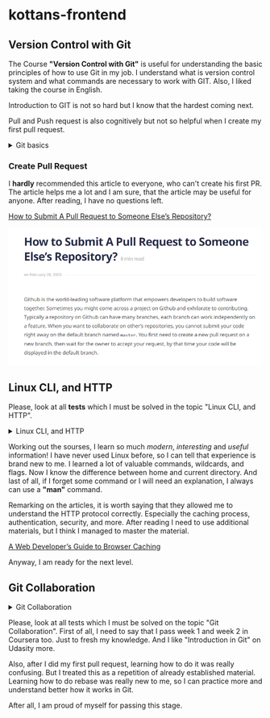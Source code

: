 # kottans-frontend
## Version Control with Git

The Course **"Version Control with Git"** is useful for understanding the basic principles of how to use Git in my job. I understand what is version control system and what commands are necessary to work with GIT. Also, I liked taking the course in English. 

Introduction to GIT is not so hard but I know that the hardest coming next.

Pull and Push request is also cognitively but not so helpful when I create my first pull request.

<details> 
 <summary>Git basics</summary> 
  
 ![Version Control with Git](Git%20Basics/git-done.png)
 ![Git Introduction](Git%20Basics/git%20intro.png)
 ![Pull and Push](Git%20Basics/pull_push.png) 
  
 </details>

### Create Pull Request

I **hardly** recommended this article to everyone, who can't create his first PR. The article helps me a lot and I am sure, that the article may be useful for anyone. After reading, I have no questions left. 

[How to Submit A Pull Request to Someone Else’s Repository?](https://learntocodetogether.com/create-your-first-pull-request/)

![The article](https://github.com/YuliiaDikun/kottans-frontend/blob/main/Git%20Basics/PR.png)

## Linux CLI, and HTTP

Please, look at all **tests** which I must be solved in the topic "Linux CLI, and HTTP". 

<details> 
 <summary>Linux CLI, and HTTP</summary> 
  
 ![Quiz 1](task_linux_cli/Quiz_number_1.png) 
 ![Quiz 2](task_linux_cli/Quiz_number_2.png) 
 ![Quiz 3](task_linux_cli/Quiz_number_3.png) 
 ![Quiz 4](task_linux_cli/Quiz_number_4.png) 
  
 </details>

Working out the sourses, I learn so much *modern*, *interesting* and *useful* information! I have never used Linux before, so I can tell that experience is brand new to me. I learned a lot of valuable commands, wildcards, and flags. Now I know the difference between home and current directory. And last of all, if I forget some command or I will need an explanation, I always can use a **"man"** command.

Remarking on the articles, it is worth saying that they allowed me to understand the HTTP protocol correctly. Especially the caching process, authentication, security, and more. After reading I need to use additional materials, but I think I managed to master the material. 

[A Web Developer’s Guide to Browser Caching](https://medium.com/@codebyamir/a-web-developers-guide-to-browser-caching-cc41f3b73e7c)

Anyway, I am ready for the next level.

## Git Collaboration

<details> 
 <summary>Git Collaboration</summary> 
  
 ![Basic](task_git_collaboration/learn-git-1.png) 
 ![Pull&Push](task_git_collaboration/learn-git-2.png) 
 ![Week_3](task_git_collaboration/module_3.png) 
 ![Week_4](task_git_collaboration/Module_4.png)
  
 </details>

Please, look at all tests which I must be solved on the topic "Git Collaboration". First of all, I need to say that I pass week 1 and week 2 in Coursera too. Just to fresh my knowledge. And I like "Introduction in Git" on Udasity more. 

Also, after I did my first pull request, learning how to do it was really confusing. But I treated this as a repetition of already established material. 
Learning how to do rebase was really new to me, so I can practice more and understand better how it works in Git. 

After all, I am proud of myself for passing this stage.